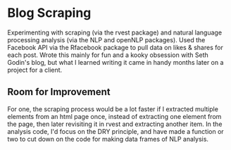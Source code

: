 # Blog Scraping

Experimenting with scraping (via the rvest package) and natural language processing analysis (via the NLP and openNLP packages). Used the Facebook API via the Rfacebook package to pull data on likes & shares for each post. Wrote this mainly for fun and a kooky obsession with Seth Godin's blog, but what I learned writing it came in handy months later on a project for a client.

## Room for Improvement

For one, the scraping process would be a lot faster if I extracted multiple elements from an html page once, instead of extracting one element from the page, then later revisiting it in rvest and extracting another item. In the analysis code, I'd focus on the DRY principle, and have made a function or two to cut down on the code for making data frames of NLP analysis. 
